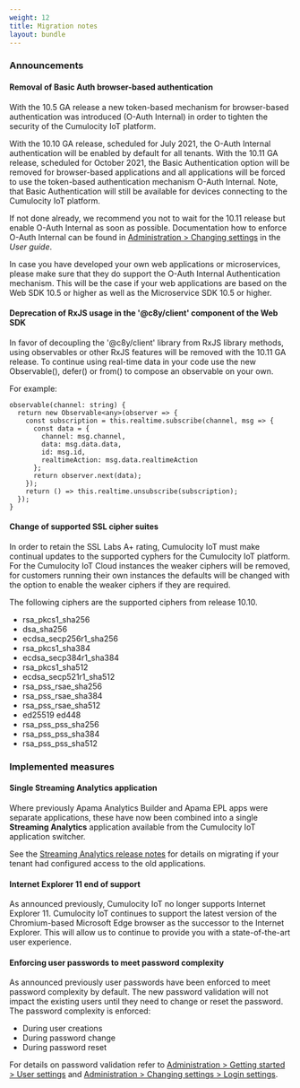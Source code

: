 ```yaml
---
weight: 12
title: Migration notes
layout: bundle
---
```


### Announcements

#### Removal of Basic Auth browser-based authentication

With the 10.5 GA release a new token-based mechanism for browser-based authentication was introduced (O-Auth Internal) in order to tighten the security of the Cumulocity IoT platform. 

With the 10.10 GA release, scheduled for July 2021, the O-Auth Internal authentication will be enabled by default for all tenants. With the 10.11 GA release, scheduled for October 2021, the Basic Authentication option will be removed for browser-based applications and all applications  will be forced to use the token-based authentication mechanism O-Auth Internal. Note, that Basic Authentication will still be available for devices connecting to the Cumulocity IoT platform.

If not done already, we recommend you not to wait for the 10.11 release but enable O-Auth Internal as soon as possible. Documentation how to enforce O-Auth Internal can be found in [Administration > Changing settings](https://cumulocity.com/guides/users-guide/administration/#changing-settings) in the *User guide*.

In case you have developed your own web applications or microservices, please make sure that they do support the O-Auth Internal Authentication mechanism. This will be the case if your web applications are based on the Web SDK 10.5 or higher as well as the Microservice SDK 10.5 or higher.

#### Deprecation of RxJS usage in the '@c8y/client' component of the Web SDK

In favor of decoupling the '@c8y/client' library from RxJS library methods, using observables or other RxJS features will be removed with the 10.11 GA release. To continue using real-time data in your code use the new Observable(), defer() or from() to compose an observable on your own. 

For example:

	observable(channel: string) {
	  return new Observable<any>(observer => {
	    const subscription = this.realtime.subscribe(channel, msg => {
	      const data = {
	        channel: msg.channel,
	        data: msg.data.data,
	        id: msg.id,
	        realtimeAction: msg.data.realtimeAction
	      };
	      return observer.next(data);
	    });
	    return () => this.realtime.unsubscribe(subscription);
	  });
	}


#### Change of supported SSL cipher suites

In order to retain the SSL Labs A+ rating, Cumulocity IoT must make continual updates to the supported cyphers for the Cumulocity IoT platform. For the Cumulocity IoT Cloud instances the weaker ciphers will be removed, for customers running their own instances the defaults will be changed with the option to enable the weaker ciphers if they are required.  

The following ciphers are the supported ciphers from release 10.10. 

* rsa&#95;pkcs1&#95;sha256
* dsa&#95;sha256
* ecdsa_secp256r1&#95;sha256
* rsa&#95;pkcs1&#95;sha384
* ecdsa&#95;secp384r1&#95;sha384
* rsa&#95;pkcs1&#95;sha512
* ecdsa&#95;secp521r1&#95;sha512
* rsa&#95;pss&#95;rsae&#95;sha256
* rsa&#95;pss&#95;rsae&#95;sha384
* rsa&#95;pss&#95;rsae&#95;sha512
* ed25519 ed448
* rsa&#95;pss&#95;pss&#95;sha256
* rsa&#95;pss&#95;pss&#95;sha384
* rsa&#95;pss&#95;pss&#95;sha512


### Implemented measures

#### Single Streaming Analytics application

Where previously Apama Analytics Builder and Apama EPL apps were separate applications, these have now been combined into a single **Streaming Analytics** application available from the Cumulocity IoT application switcher.

See the [Streaming Analytics release notes](/release-10-9-0/streaming-analytics-10-9-0/#10_9_0) for details on migrating if your tenant had configured access to the old applications.

#### Internet Explorer 11 end of support

As announced previously, Cumulocity IoT no longer supports Internet Explorer 11. Cumulocity IoT continues to support the latest version of the Chromium-based Microsoft Edge browser as the successor to the Internet Explorer. This will allow us to continue to provide you with a state-of-the-art user experience.

#### Enforcing user passwords to meet password complexity

As announced previously user passwords have been enforced to meet password complexity by default. The new password validation will not impact the existing users until they need to change or reset the password. The password complexity is enforced:

* During user creations
* During password change
* During password reset

For details on password validation refer to [Administration > Getting started > User settings](https://cumulocity.com/guides/users-guide/getting-started/#user-settings) and [Administration > Changing settings > Login settings](https://cumulocity.com/guides/users-guide/administration/#changing-settings).


<!--#### Smart REST response codes 

The error code "40" will be removed in Cumulocity IoT 1.8 January 2021 release.  

Why are we doing this?  Currently, when connecting to Cumulocity IoT via SmartREST 1.0 you may receive an error "40", often looking like this:

	40,,/meta/connect,402::Unknown client
	86,,,0,handshake

This error means that the platform has restarted, the session has expired, or some other connectivity problem occurred. The number is misleading though, as according to the documentation "40" means "Template not found".

After the error code "40" has been removed the error will look like this:

	86,,,0,handshake

No change is required for devices integrated via our Device SDK and agents. However, be aware of this change, in case you have designed your own device integration.


#### ngx-boostrap upgrade to 5.6.1

To fix various layout issues around tooltips and scrollbars, the ngx-bootstrap library will be upgraded to version 5.6.1. The change applies the first time to the 10.7.1 Incremental Release and to the 10.8 GA Release in January 2021. 

This change may affect developers building Cumulocity IoT UI extensions or custom web applications. It may also affect existing extensions and web applications.

An important change is the ngx-bootstrap module's import. Now, when importing a module, e.g. BsModalRef, you need to specify the exact directive to import from: 

	import { BsModalRef } from 'ngx-bootstrap/modal'; 

instead of 

	import { BsModalRef } from 'ngx-bootstrap’;

For details, see the [ngx-bootstrap release notes](https://github.com/valor-software/ngx-bootstrap/releases). 


-->